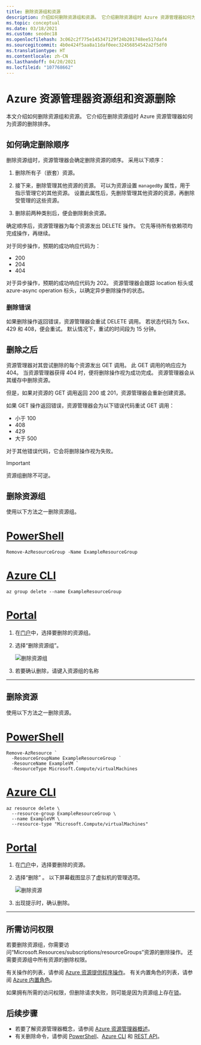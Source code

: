 ```yaml
---
title: 删除资源组和资源
description: 介绍如何删除资源组和资源。 它介绍删除资源组时 Azure 资源管理器如何为资源的删除排序。 它描述响应代码以及资源管理器如何处理它们以确定是否成功删除。
ms.topic: conceptual
ms.date: 03/18/2021
ms.custom: seodec18
ms.openlocfilehash: 3c062c2f775e145347129f24b201748ee517daf4
ms.sourcegitcommit: 4b0e424f5aa8a11daf0eec32456854542a2f5df0
ms.translationtype: HT
ms.contentlocale: zh-CN
ms.lasthandoff: 04/20/2021
ms.locfileid: "107768662"
---
```

# <a name="azure-resource-manager-resource-group-and-resource-deletion"></a>Azure 资源管理器资源组和资源删除

本文介绍如何删除资源组和资源。 它介绍在删除资源组时 Azure 资源管理器如何为资源的删除排序。

## <a name="how-order-of-deletion-is-determined"></a>如何确定删除顺序

删除资源组时，资源管理器会确定删除资源的顺序。 采用以下顺序：

1. 删除所有子（嵌套）资源。

2. 接下来，删除管理其他资源的资源。 可以为资源设置 `managedBy` 属性，用于指示管理它的其他资源。 设置此属性后，先删除管理其他资源的资源，再删除受管理的这些资源。

3. 删除前两种类别后，便会删除剩余资源。

确定顺序后，资源管理器为每个资源发出 DELETE 操作。 它先等待所有依赖项均完成操作，再继续。

对于同步操作，预期的成功响应代码为：

* 200
* 204
* 404

对于异步操作，预期的成功响应代码为 202。 资源管理器会跟踪 location 标头或 azure-async operation 标头，以确定异步删除操作的状态。
  
### <a name="deletion-errors"></a>删除错误

如果删除操作返回错误，资源管理器会重试 DELETE 调用。 若状态代码为 5xx、429 和 408，便会重试。 默认情况下，重试的时间段为 15 分钟。

## <a name="after-deletion"></a>删除之后

资源管理器对其尝试删除的每个资源发出 GET 调用。 此 GET 调用的响应应为 404。 当资源管理器获得 404 时，便将删除操作视为成功完成。 资源管理器会从其缓存中删除资源。

但是，如果对资源的 GET 调用返回 200 或 201，资源管理器会重新创建资源。

如果 GET 操作返回错误，资源管理器会为以下错误代码重试 GET 调用：

* 小于 100
* 408
* 429
* 大于 500

对于其他错误代码，它会将删除操作视为失败。

> [!IMPORTANT]
> 资源组删除不可逆。

## <a name="delete-resource-group"></a>删除资源组

使用以下方法之一删除资源组。

# <a name="powershell"></a>[PowerShell](#tab/azure-powershell)

```azurepowershell-interactive
Remove-AzResourceGroup -Name ExampleResourceGroup
```

# <a name="azure-cli"></a>[Azure CLI](#tab/azure-cli)

```azurecli-interactive
az group delete --name ExampleResourceGroup
```

# <a name="portal"></a>[Portal](#tab/azure-portal)

1. 在[门户](https://portal.azure.com)中，选择要删除的资源组。

1. 选择“删除资源组”。

   ![删除资源组](./media/delete-resource-group/delete-group.png)

1. 若要确认删除，请键入资源组的名称

---

## <a name="delete-resource"></a>删除资源

使用以下方法之一删除资源。

# <a name="powershell"></a>[PowerShell](#tab/azure-powershell)

```azurepowershell-interactive
Remove-AzResource `
  -ResourceGroupName ExampleResourceGroup `
  -ResourceName ExampleVM `
  -ResourceType Microsoft.Compute/virtualMachines
```

# <a name="azure-cli"></a>[Azure CLI](#tab/azure-cli)

```azurecli-interactive
az resource delete \
  --resource-group ExampleResourceGroup \
  --name ExampleVM \
  --resource-type "Microsoft.Compute/virtualMachines"
```

# <a name="portal"></a>[Portal](#tab/azure-portal)

1. 在[门户](https://portal.azure.com)中，选择要删除的资源。

1. 选择“删除” 。 以下屏幕截图显示了虚拟机的管理选项。

   ![删除资源](./media/delete-resource-group/delete-resource.png)

1. 出现提示时，确认删除。

---

## <a name="required-access"></a>所需访问权限

若要删除资源组，你需要访问“Microsoft.Resources/subscriptions/resourceGroups”资源的删除操作。 还需要资源组中所有资源的删除权限。

有关操作的列表，请参阅 [Azure 资源提供程序操作](../../role-based-access-control/resource-provider-operations.md)。 有关内置角色的列表，请参阅 [Azure 内置角色](../../role-based-access-control/built-in-roles.md)。

如果拥有所需的访问权限，但删除请求失败，则可能是因为资源组上存在[锁](lock-resources.md)。

## <a name="next-steps"></a>后续步骤

* 若要了解资源管理器概念，请参阅 [Azure 资源管理器概述](overview.md)。
* 有关删除命令，请参阅 [PowerShell](/powershell/module/az.resources/Remove-AzResourceGroup)、[Azure CLI](/cli/azure/group#az_group_delete) 和 [REST API](/rest/api/resources/resourcegroups/delete)。
